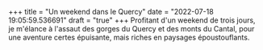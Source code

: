 +++
title = "Un weekend dans le Quercy"
date = "2022-07-18 19:05:59.536691"
draft = "true"
+++
Profitant d'un weekend de trois jours, je m'élance à l'assaut des gorges du Quercy et des monts du Cantal, pour une aventure certes épuisante, mais riches en paysages époustouflants.
